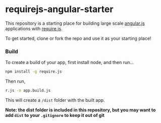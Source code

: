 requirejs-angular-starter
=========================

This repository is a starting place for building large scale [angular.js](http://angularjs.org) applications with [require.js](http://requirejs.org).

To get started, clone or fork the repo and use it as your starting place!

### Build
To create a build of your app, first install node, and then run...

```bash
npm install -g require.js
```

Then run,

```bash
r.js -o app.build.js
```

This will create a `/dist` folder with the built app.

**Note: the dist folder is included in this repository, but you may want to add `dist` to your `.gitignore` to keep it out of git**